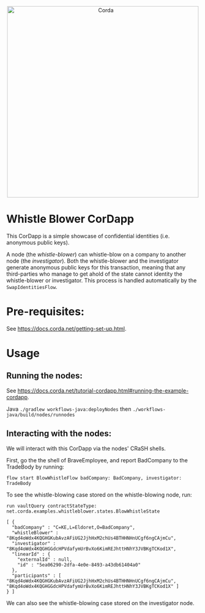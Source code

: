 <p align="center">
  <img src="https://www.corda.net/wp-content/uploads/2016/11/fg005_corda_b.png" alt="Corda" width="500">
</p>

# Whistle Blower CorDapp

This CorDapp is a simple showcase of confidential identities (i.e. anonymous public keys).

A node (the *whistle-blower*) can whistle-blow on a company to another node (the *investigator*). Both the
whistle-blower and the investigator generate anonymous public keys for this transaction, meaning that any third-parties
who manage to get ahold of the state cannot identity the whistle-blower or investigator. This process is handled
automatically by the `SwapIdentitiesFlow`.

# Pre-requisites:

See https://docs.corda.net/getting-set-up.html.

# Usage

## Running the nodes:

See https://docs.corda.net/tutorial-cordapp.html#running-the-example-cordapp.

Java
``./gradlew workflows-java:deployNodes`` then ``./workflows-java/build/nodes/runnodes``

## Interacting with the nodes:

We will interact with this CorDapp via the nodes' CRaSH shells.

First, go the the shell of BraveEmployee, and report BadCompany to the TradeBody by running:

    flow start BlowWhistleFlow badCompany: BadCompany, investigator: TradeBody

To see the whistle-blowing case stored on the whistle-blowing node, run:

    run vaultQuery contractStateType: net.corda.examples.whistleblower.states.BlowWhistleState

    [ {
      "badCompany" : "C=KE,L=Eldoret,O=BadCompany",
      "whistleBlower" : "8Kqd4oWdx4KQGHGKubAvzAFiUG2JjhHxM2chUs4BTHHNHnUCgf6ngCAjmCu",
      "investigator" : "8Kqd4oWdx4KQGHGGdcHPVdafymUrBvXo6KimREJhttHNhY3JVBKgTCKod1X",
      "linearId" : {
        "externalId" : null,
        "id" : "5ea06290-2dfa-4e0e-8493-a43db61404a0"
      },
      "participants" : [ "8Kqd4oWdx4KQGHGKubAvzAFiUG2JjhHxM2chUs4BTHHNHnUCgf6ngCAjmCu", "8Kqd4oWdx4KQGHGGdcHPVdafymUrBvXo6KimREJhttHNhY3JVBKgTCKod1X" ]
    } ]

We can also see the whistle-blowing case stored on the investigator node.

